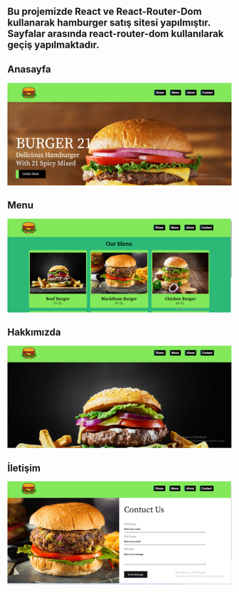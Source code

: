## Bu projemizde React ve React-Router-Dom kullanarak hamburger satış sitesi yapılmıştır. Sayfalar arasında react-router-dom kullanılarak geçiş yapılmaktadır.

## Anasayfa 


<img src="./ekran1.png" >


## Menu 


<img src="./Ekran2.png" >


## Hakkımızda


<img src="./Ekran3.png" >


## İletişim


<img src="./Ekran4.png" >